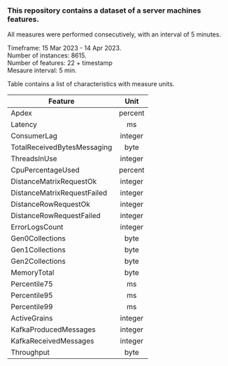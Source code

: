 ### This repository contains a dataset of a server machines features.
All measures were performed consecutively, with an interval of 5 minutes.

Timeframe: 15 Mar 2023 - 14 Apr 2023. <br />
Number of instances: 8615. <br />
Number of features: 22 + timestamp <br />
Mesaure interval: 5 min. <br />

Table contains a list of characteristics with measure units.

| Feature       | Unit          |
| ------------- |:-------------:|
| Apdex         | percent       |
| Latency       | ms            |
| ConsumerLag   | integer       |
| TotalReceivedBytesMessaging   | byte       |
| ThreadsInUse   | integer       |
| CpuPercentageUsed   | percent       |
| DistanceMatrixRequestOk   | integer       |
| DistanceMatrixRequestFailed   | integer       |
| DistanceRowRequestOk   | integer       |
| DistanceRowRequestFailed   | integer       |
| ErrorLogsCount   | integer       |
| Gen0Collections   | byte       |
| Gen1Collections   | byte       |
| Gen2Collections   | byte       |
| MemoryTotal   | byte       |
| Percentile75   | ms       |
| Percentile95   | ms       |
| Percentile99   | ms       |
| ActiveGrains   | integer       |
| KafkaProducedMessages   | integer       |
| KafkaReceivedMessages   | integer       |
| Throughput   | byte       |
